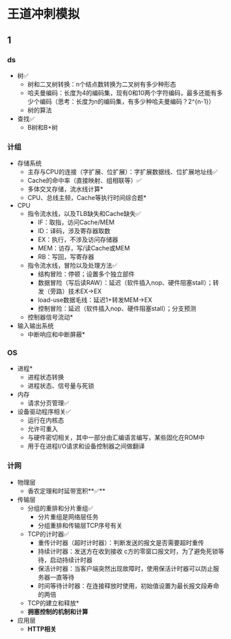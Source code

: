 # 王道冲刺模拟

## 1

### ds

* 树✅
  * 树和二叉树转换：n个结点数转换为二叉树有多少种形态
  * 哈夫曼编码：长度为4的编码集，现有0和10两个字符编码，最多还能有多少个编码（思考：长度为n的编码集，有多少种哈夫曼编码？2^{n-1}）
  * 树的算法
* 查找✅
  * B树和B+树

### 计组

* 存储系统
  * 主存与CPU的连接（字扩展、位扩展）：字扩展数据线、位扩展地址线✅
  * Cache的命中率（直接映射、组相联等）✅
  * 多体交叉存储，流水线计算*
  * CPU、总线主频，Cache等执行时间综合题*
* CPU
  * 指令流水线，以及TLB缺失和Cache缺失✅
    * IF：取指，访问Cache/MEM
    * ID：译码，涉及寄存器取数
    * EX：执行，不涉及访问存储器
    * MEM：访存，写/读Cache或MEM
    * RB：写回，写寄存器
  * 指令流水线，冒险以及处理方法✅
    * 结构冒险：停顿；设置多个独立部件
    * 数据冒险（写后读RAW）：延迟（软件插入nop、硬件阻塞stall）；转发（旁路）技术EX->EX
    * load-use数据毛线：延迟1+转发MEM->EX
    * 控制冒险：延迟（软件插入nop、硬件阻塞stall）；分支预测
  * 控制器信号流动*
* 输入输出系统
  * 中断响应和中断屏蔽*

### OS

* 进程*
  * 进程状态转换
  * 进程状态、信号量与死锁
* 内存
  * 请求分页管理✅
* 设备驱动程序相关✅
  * 运行在内核态
  * 允许可重入
  * 与硬件密切相关，其中一部分由汇编语言编写，某些固化在ROM中
  * 用于在进程I/O请求和设备控制器之间做翻译

### 计网

* 物理层
  * 香农定理和时延带宽积**✅**
* 传输层
  * 分组的重排和分片重组✅
    * 分片重组是网络层任务
    * 分组重排和传输层TCP序号有关
  * TCP的计时器✅
    * 重传计时器（超时计时器）：判断发送的报文是否需要超时重传
    * 持续计时器：发送方在收到接收 c方的零窗口报文时，为了避免死锁等待，启动持续计时器
    * 保活计时器：当客户端突然出现故障时，使用保活计时器可以防止服务器一直等待
    * 时间等待计时器：在连接释放时使用，初始值设置为最长报文段寿命的两倍
  * TCP的建立和释放*
  * **拥塞控制的机制和计算**
* 应用层
  * **HTTP相关**
